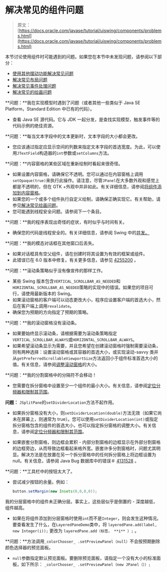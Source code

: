 # 解决常见的组件问题

> 原文： [https://docs.oracle.com/javase/tutorial/uiswing/components/problems.html](https://docs.oracle.com/javase/tutorial/uiswing/components/problems.html)

本节讨论使用组件时可能遇到的问题。如果您在本节中未发现问题，请参阅以下部分：

*   [使用其他摆动功能解决常见问题](../misc/problems.html)
*   [解决常见布局问题](../layout/problems.html)
*   [解决常见事件处理问题](../events/problems.html)
*   [解决常见的绘画问题](../painting/problems.html)

**问题：**我在实现模型时遇到了问题（或者其他一些类似于 Java SE Platform，Standard Edition 中已有的代码）。

*   查看 Java SE 源代码。它与 JDK 一起分发，是查找实现模型，触发事件等的代码示例的绝佳资源。

**问题：**每当文本字段中的文本更新时，文本字段的大小都会更改。

*   您应该通过指定应显示空间的列数来指定文本字段的首选宽度。为此，可以使用`JTextField`构造器的`int`参数或`setColumns`方法。

**问题：**内容窗格的某些区域在重新绘制时看起来很奇怪。

*   如果设置内容窗格，请确保它不透明。您可以通过在内容窗格上调用`setOpaque(true)`来执行此操作。请注意，尽管`JPanel`在大多数外观和感觉上都是不透明的，但在 GTK +外观中并非如此。有关详细信息，请参阅[将组件添加到内容窗格](toplevel.html#contentpane)。
*   如果您的一个或多个组件执行自定义绘制，请确保正确实现它。有关帮助，请参见[解决常见绘画问题](../painting/problems.html)。
*   您可能遇到线程安全问题。请参阅下一个条目。

**问题：**我的程序表现出奇怪的症状，有时似乎与时间有关。

*   确保您的代码是线程安全的。有关详细信息，请参阅 Swing 中的[并发。](../concurrency/index.html)

**问题：**我的模态对话框在其他窗口后丢失。

*   如果对话框具有空父组件，请在创建时将其设置为有效的框架或组件。
*   此错误已在 6.0 版本中修复。有关更多信息，请参见 [4255200](http://bugs.java.com/bugdatabase/view_bug.do?bug_id=4255200) 。

**问题：**滚动条策略似乎没有像宣传的那样工作。

*   某些 Swing 版本包含`VERTICAL_SCROLLBAR_AS_NEEDED`和`HORIZONTAL_SCROLLBAR_AS_NEEDED`策略的实现中的错误。如果您的项目可行，请使用最新版本的 Swing。
*   如果滚动窗格的客户端可以动态更改大小，程序应设置客户端的首选大小，然后在客户端上调用`revalidate`。
*   确保您为预期的方向指定了预期的策略。

**问题：**我的滚动窗格没有滚动条。

*   如果要始终显示滚动条，请根据需要为滚动条策略指定`VERTICAL_SCROLLBAR_ALWAYS`或`HORIZONTAL_SCROLLBAR_ALWAYS`。
*   如果希望滚动条显示为需要，并且您希望在创建滚动窗格时强制需要滚动条，则有两种选择：设置滚动窗格或其容器的首选大小，或实现滚动-savvy 类并从`getPreferredScrollableViewportSize`方法返回小于组件标准首选大小的值。有关信息，请参阅[调整滚动窗格](scrollpane.html#sizing)的大小。

**问题：**我的分割窗格中的分隔符不会移动！

*   您需要在拆分窗格中设置至少一个组件的最小大小。有关信息，请参阅[定位分频器和限制其范围](splitpane.html#divider)。

**问题：** `JSplitPane`的`setDividerLocation`方法不起作用。

*   如果拆分窗格没有大小，则`setDividerLocation(double)`方法无效（如果它尚未在屏幕上，则通常为 true）。您可以使用`setDividerLocation(int)`或指定拆分窗格包含的组件的首选大小，也可以指定拆分窗格的调整大小。有关信息，请参阅[定位分频器和限制其范围](splitpane.html#divider)。

*   如果嵌套分割窗格，则边框会累积 - 内部分割窗格的边框显示在外部分割窗格的边框旁边，从而导致边框看起来格外宽。嵌套许多分割窗格时，问题尤其明显。解决方法是在放置在另一个拆分窗格中的任何拆分窗格上将边框设置为 null。有关信息，请参阅 Java Bug 数据库中的错误＃ [4131528](http://bugs.java.com/bugdatabase/view_bug.do?bug_id=4131528) 。

**问题：**工具栏中的按钮太大了。

*   尝试减少按钮的余量。例如：

    ```java
    button.setMargin(new Insets(0,0,0,0));

    ```

 我的分层窗格中的组件未正确分层。事实上，这些层似乎是倒置的 - 深度越低，组件越高。

*   如果在将组件添加到分层窗格时使用`int`而不是`Integer`，则会发生这种情况。要查看发生了什么，在`LayeredPaneDemo`类中，将
    `layeredPane.add(label, new Integer(i));`
    更改为
    `layeredPane.add（标签， **i** ）;` 。

**问题：**方法调用`_colorChooser_ .setPreviewPanel（null）`不会按预期删除颜色选择器的预览面板。

*   `null`参数指定默认预览面板。要删除预览面板，请指定一个没有大小的标准面板，如下所示： `_colorChooser_ .setPreviewPanel（new JPanel（））;`